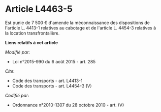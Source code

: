 # Article L4463-5

Est punie de 7 500 € d'amende la méconnaissance des dispositions de l'article L. 4413-1 relatives au cabotage et de l'article
L. 4454-3 relatives à la location transfrontalière.

**Liens relatifs à cet article**

_Modifié par_:

  - Loi n°2015-990 du 6 août 2015 - art. 285

_Cite_:

  - Code des transports - art. L4413-1
  - Code des transports - art. L4454-3 (V)

_Codifié par_:

  - Ordonnance n°2010-1307 du 28 octobre 2010 - art. (V)
